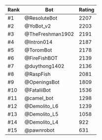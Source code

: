 Rank|Bot|Rating
---|---|---
#1|@ResoluteBot|2207
#2|@YoBot_v2|2203
#3|@TheFreshman1902|2191
#4|@Intron014|2187
#5|@ToromBot|2178
#6|@FireFishBOT|2139
#7|@duythong1402|2136
#8|@RaspFish|2081
#9|@OpeningsBot|1809
#10|@FataliiBot|1536
#11|@camel_bot|1298
#12|@Demolito_L6|1239
#13|@Demolito_L5|1058
#14|@Demolito_L4|922
#15|@pawnrobot|631
